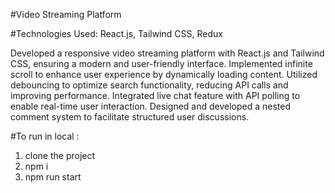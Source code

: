 #Video Streaming Platform

#Technologies Used: React.js, Tailwind CSS, Redux

Developed a responsive video streaming platform with React.js and Tailwind CSS, ensuring a modern and user-friendly interface.
Implemented infinite scroll to enhance user experience by dynamically loading content.
Utilized debouncing to optimize search functionality, reducing API calls and improving performance.
Integrated live chat feature with API polling to enable real-time user interaction.
Designed and developed a nested comment system to facilitate structured user discussions.

#To run in local :

1. clone the project
2. npm i
3. npm run start
